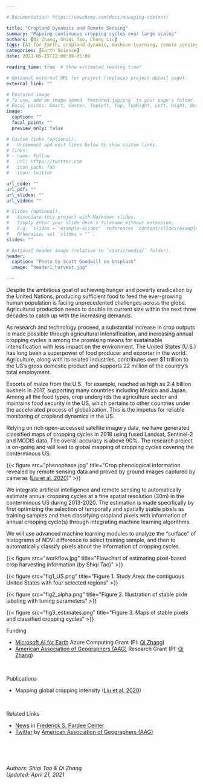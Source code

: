 ```yaml
---

# Documentation: https://wowchemy.com/docs/managing-content/

title: "Cropland Dynamics and Remote Sensing"
summary: "Mapping continuous cropping cycles over large scales"
authors: [Qi Zhang, Shiqi Tao, Chong Liu]
tags: [AI for Earth, cropland dynamic, machine learning, remote sensing]
categories: [Earth Science]
date: 2021-05-15T12:00:09-05:00

reading_time: true  # Show estimated reading time?

# Optional external URL for project (replaces project detail page).
external_link: ""

# Featured image
# To use, add an image named `featured.jpg/png` to your page's folder.
# Focal points: Smart, Center, TopLeft, Top, TopRight, Left, Right, BottomLeft, Bottom, BottomRight.
image:
  caption: ""
  focal_point: ""
  preview_only: false

# Custom links (optional).
#   Uncomment and edit lines below to show custom links.
# links:
# - name: Follow
#   url: https://twitter.com
#   icon_pack: fab
#   icon: twitter

url_code: ""
url_pdf: ""
url_slides: ""
url_video: ""

# Slides (optional).
#   Associate this project with Markdown slides.
#   Simply enter your slide deck's filename without extension.
#   E.g. `slides = "example-slides"` references `content/slides/example-slides.md`.
#   Otherwise, set `slides = ""`.
slides: ""

# Optional header image (relative to `static/media/` folder).
header:
  caption: "Photo by Scott Goodwill on Unsplash"
  image: "header1_harvest.jpg"

---
```


Despite the ambitious goal of achieving hunger and poverty eradication by the United Nations, producing sufficient food to feed the ever-growing human population is facing unprecedented challenges across the globe. Agricultural production needs to double its current size within the next three decades to catch up with the increasing demands. 

As research and technology proceed, a substantial increase in crop outputs is made possible through agricultural intensification, and increasing annual cropping cycles is among the promising means for sustainable intensification with less impact on the environment. The United States (U.S.) has long been a superpower of food producer and exporter in the world. Agriculture, along with its related industries, contributes over $1 trillion to the US’s gross domestic product and supports 22 million of the country’s total employment. 

Exports of maize from the U.S., for example, reached as high as 2.4 billion bushels in 2017, supporting many countries including Mexico and Japan. Among all the food types, crop undergirds the agriculture sector and maintains food security in the US, which pertains to other countries under the accelerated process of globalization. This is the impetus for reliable monitoring of cropland dynamics in the US. 

Relying on rich open-accessed satellite imagery data, we have generated classified maps of cropping cycles in 2018 using fused Landsat, Sentinel-2 and MODIS data. The overall accuracy is above 90%. The research project is on-going and will lead to global mapping of cropping cycles covering the conterminous US. 

{{< figure src="phenophase.jpg" title="Crop phenological information revealed by remote sensing data and proved by ground images captured by cameras ([Liu et al. 2020](https://www.qzgeog.com/publication/p2020-liu-crop/))" >}}

We integrate artificial intelligence and remote sensing to automatically estimate annual cropping cycles at a fine spatial resolution (30m) in the conterminous US during 2013-2020. The estimation is made specifically by first optimizing the selection of temporally and spatially stable pixels as training samples and then classifying cropland pixels with information of annual cropping cycle(s) through integrating machine learning algorithms. 

We will use advanced machine learning modules to analyze the “surface” of histograms of NDVI difference to select training sample, and then to automatically classify pixels about the information of cropping cycles. 

{{< figure src="workflow.jpg" title="Flowchart of estimating pixel-based crop harvesting information (by Shiqi Tao)" >}}

{{< figure src="fig1_US.png" title="Figure 1. Study Area: the contiguous United States with four selected regions" >}}

{{< figure src="fig2_alpha.png" title="Figure 2. Illustration of stable pixle labeling with tuning parameters" >}}

{{< figure src="fig3_estimates.png" title="Figure 3. Maps of stable pixels and classified cropping cycles" >}}
<br>

Funding
- [Microsoft AI for Earth](https://www.microsoft.com/en-us/ai/ai-for-earth) Azure Computing Grant  (PI: [Qi Zhang](https://www.qzgeog.com/))
- [American Association of Geographers (AAG)](http://www.aag.org/) Research Grant (PI: [Qi Zhang](https://www.qzgeog.com/))

<br>

Publications
- Mapping global cropping intensity ([Liu et al. 2020](https://www.qzgeog.com/publication/p2020-liu-crop/))

<br>

Related Links
- [News](https://www.bu.edu/pardee/2020/05/27/postdoc-qi-zhang-awarded-microsoft-ai-for-earth-grant/) in [Frederick S. Pardee Center](https://www.bu.edu/pardee/)
- [Twitter](https://twitter.com/theAAG/status/1367150369021779974) by [American Association of Geographers (AAG)](http://www.aag.org/)

<br>

<br>
<br>

_Authors: Shiqi Tao & Qi Zhang_
<br>
_Updated: April 21, 2021_


